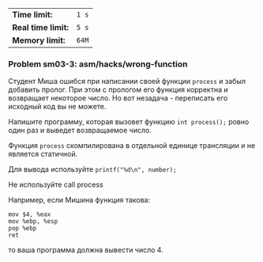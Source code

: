 |                      |       |
|----------------------|-------|
| **Time limit:**      | `1 s` |
| **Real time limit:** | `5 s` |
| **Memory limit:**    | `64M` |


### Problem sm03-3: asm/hacks/wrong-function

Студент Миша ошибся при написании своей функции `process` и забыл добавить пролог. При этом с
прологом его функция корректна и возвращает некоторое число. Но вот незадача - переписать его
исходный код вы не можете.

Напишите программу, которая вызовет функцию `int process();` ровно один раз и выведет возвращаемое
число.

Функция `process` скомпилирована в отдельной единице трансляции и не является статичной.

Для вывода используйте `printf("%d\n", number);`

Не используйте call process

Например, если Мишина функция такова:

    
    
    mov $4, %eax
    mov %ebp, %esp
    pop %ebp
    ret

то ваша программа должна вывести число 4.

